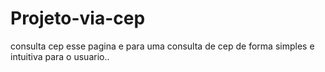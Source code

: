 # Projeto-via-cep
 consulta cep esse pagina e para uma consulta de cep de forma simples e intuitiva para o usuario..
